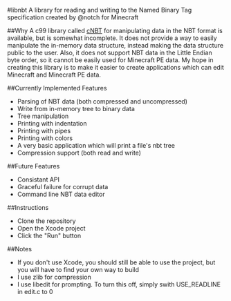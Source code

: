 #libnbt
A library for reading and writing to the Named Binary Tag specification created by @notch for Minecraft

##Why
A c99 library called [cNBT](https://github.com/FliPPeh/cNBT) for manipulating data in the NBT format is available, but is somewhat incomplete. It does not provide a way to easily manipulate the in-memory data structure, instead making the data structure public to the user. Also, it does not support NBT data in the Little Endian byte order, so it cannot be easily used for Minecraft PE data. My hope in creating this library is to make it easier to create applications which can edit Minecraft and Minecraft PE data.

##Currently Implemented Features
* Parsing of NBT data (both compressed and uncompressed)
* Write from in-memory tree to binary data
* Tree manipulation
* Printing with indentation
* Printing with pipes
* Printing with colors
* A very basic application which will print a file's nbt tree
* Compression support (both read and write)

##Future Features
* Consistant API
* Graceful failure for corrupt data
* Command line NBT data editor

##Instructions
* Clone the repository
* Open the Xcode project
* Click the "Run" button

##Notes
* If you don't use Xcode, you should still be able to use the project, but you will have to find your own way to build
* I use zlib for compression
* I use libedit for prompting. To turn this off, simply swith USE_READLINE in edit.c to 0
